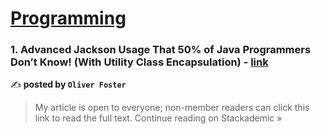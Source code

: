 
<h1><a href=https://medium.com/tag/programming/recommended target="_blank" rel="noopener noreferrer">Programming</a></h1>
<h3>1. Advanced Jackson Usage That 50% of Java Programmers Don’t Know! (With Utility Class Encapsulation) - <a href="https://blog.stackademic.com/advanced-jackson-usage-that-50-of-java-programmers-dont-know-with-utility-class-encapsulation-8f1e241c5d73?source=rss------programming-5" target="_blank" rel="noopener noreferrer">link</a></h3>

✍️ **posted by `Oliver Foster`**

<blockquote>My article is open to everyone; non-member readers can click this link to read the full text.
Continue reading on Stackademic »</blockquote>

